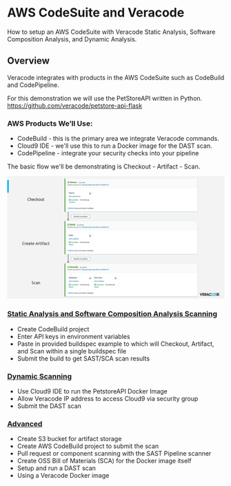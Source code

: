 # AWS CodeSuite and Veracode

How to setup an AWS CodeSuite with Veracode Static Analysis, Software Composition Analysis, and Dynamic Analysis.

## Overview
Veracode integrates with products in the AWS CodeSuite such as CodeBuild and CodePipeline.

For this demonstration we will use the PetStoreAPI written in Python.  
https://github.com/veracode/petstore-api-flask

### AWS Products We’ll Use:

* CodeBuild - this is the primary area we integrate Veracode commands. 
* Cloud9 IDE - we'll use this to run a Docker image for the DAST scan.
* CodePipeline - integrate your security checks into your pipeline

The basic flow we'll be demonstrating is Checkout - Artifact - Scan.

![AWS Code](CheckoutArtifactScan.png)

### [Static Analysis and Software Composition Analysis Scanning](QuickStart/SAST_SCA_PolicyScan/)
* Create CodeBuild project
* Enter API keys in environment variables
* Paste in provided buildspec example to which will Checkout, Artifact, and Scan within a single buildspec file
* Submit the build to get SAST/SCA scan results

### [Dynamic Scanning](QuickStart/DAST/)
* Use Cloud9 IDE to run the PetstoreAPI Docker Image
* Allow Veracode IP address to access Cloud9 via security group
* Submit the DAST scan

### [Advanced](/Advanced/)
* Create S3 bucket for artifact storage
* Create AWS CodeBuild project to submit the scan
* Pull request or component scanning with the SAST Pipeline scanner
* Create OSS Bill of Materials (SCA) for the Docker image itself
* Setup and run a DAST scan
* Using a Veracode Docker image